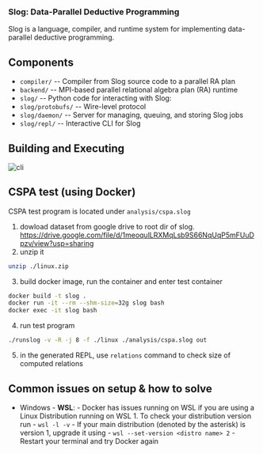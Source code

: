 ### Slog: Data-Parallel Deductive Programming

<!-- ![CI](https://github.com/harp-lab/slog-lang/workflows/CI/badge.svg) -->

Slog is a language, compiler, and runtime system for implementing
data-parallel deductive programming.

## Components

- `compiler/`         -- Compiler from Slog source code to a parallel RA plan
- `backend/`          -- MPI-based parallel relational algebra plan (RA) runtime
- `slog/`             -- Python code for interacting with Slog:
- `slog/protobufs/`   -- Wire-level protocol
- `slog/daemon/`      -- Server for managing, queuing, and storing Slog jobs
- `slog/repl/`        -- Interactive CLI for Slog

## Building and Executing

![cli](./cli.gif)

## CSPA test (using Docker)
CSPA test program is located under `analysis/cspa.slog`
1. dowload dataset from google drive to root dir of slog. https://drive.google.com/file/d/1meoqulLRXMqLsb9S66NqUqP5mFUuDpzv/view?usp=sharing
2. unzip it
```sh
unzip ./linux.zip
```
3. build docker image, run the container and enter test container
```sh
docker build -t slog .
docker run -it --rm --shm-size=32g slog bash
docker exec -it slog bash
```
4. run test program
```sh
./runslog -v -R -j 8 -f ./linux ./analysis/cspa.slog out
```
5. in the generated REPL, use `relations` command to check size of computed relations

## Common issues on setup & how to solve
- Windows
       - <strong>WSL</strong>:
              - Docker has issues running on WSL if you are using a Linux Distribution running on WSL 1. To check your distribution version run
              - ``wsl -l -v``
              - If your main distribution (denoted by the asterisk) is version 1, upgrade it using 
              - ``wsl --set-version <distro name> 2``
              - Restart your terminal and try Docker again
